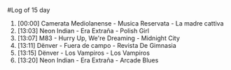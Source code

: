 #Log of 15 day

1. [00:00] Camerata Mediolanense - Musica Reservata - La madre cattiva
1. [13:03] Neon Indian - Era Extraña - Polish Girl
1. [13:07] M83 - Hurry Up, We're Dreaming - Midnight City
1. [13:11] Dënver - Fuera de campo - Revista De Gimnasia
1. [13:15] Dënver - Los Vampiros - Los Vampiros
1. [13:20] Neon Indian - Era Extraña - Arcade Blues
